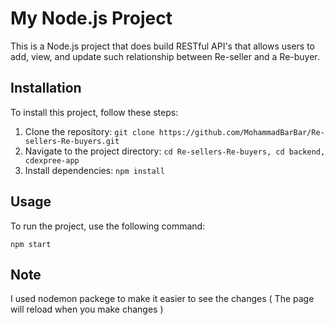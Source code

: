 # My Node.js Project

This is a Node.js project that does build RESTful API's that allows users to add, view, and update such
relationship between Re-seller and a Re-buyer.

## Installation

To install this project, follow these steps:

1. Clone the repository: `git clone https://github.com/MohammadBarBar/Re-sellers-Re-buyers.git`
2. Navigate to the project directory: `cd Re-sellers-Re-buyers, cd backend, cdexpree-app`
3. Install dependencies: `npm install`

## Usage

To run the project, use the following command:

```shell
npm start

```

## Note

I used nodemon packege to make it easier to see the changes ( The page will reload when you make changes )
